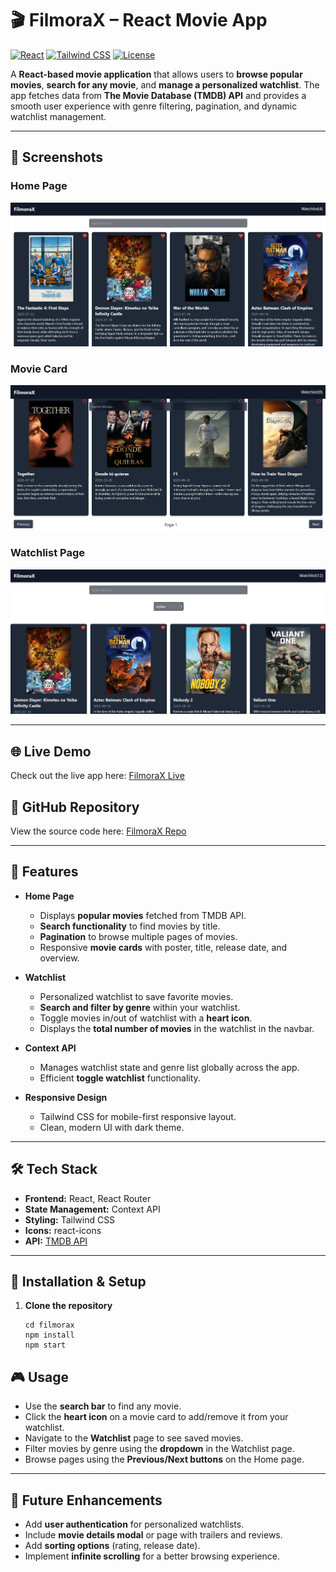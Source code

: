 # 🎬 FilmoraX – React Movie App

[![React](https://img.shields.io/badge/React-18.2.0-blue?logo=react&logoColor=white)](https://reactjs.org/)
[![Tailwind CSS](https://img.shields.io/badge/Tailwind_CSS-3.3.2-blue?logo=tailwind-css&logoColor=white)](https://tailwindcss.com/)
[![License](https://img.shields.io/badge/License-MIT-green)](https://opensource.org/licenses/MIT)

A **React-based movie application** that allows users to **browse popular movies**, **search for any movie**, and **manage a personalized watchlist**. The app fetches data from **The Movie Database (TMDB) API** and provides a smooth user experience with genre filtering, pagination, and dynamic watchlist management.

---

## 📸 Screenshots

### Home Page
![Home Page](screenshots/filmoraX_1.png)

### Movie Card
![Movie Card](screenshots/filmoraX_2.png)

### Watchlist Page
![Watchlist Page](screenshots/filmoraX_3.png)

---

## 🌐 Live Demo

Check out the live app here: [FilmoraX Live](https://filmora-x.vercel.app/)

## 📂 GitHub Repository

View the source code here: [FilmoraX Repo](https://github.com/Srinithish-dev-lab/FilmoraX)

---

## 🌟 Features

- **Home Page**
  - Displays **popular movies** fetched from TMDB API.
  - **Search functionality** to find movies by title.
  - **Pagination** to browse multiple pages of movies.
  - Responsive **movie cards** with poster, title, release date, and overview.

- **Watchlist**
  - Personalized watchlist to save favorite movies.
  - **Search and filter by genre** within your watchlist.
  - Toggle movies in/out of watchlist with a **heart icon**.
  - Displays the **total number of movies** in the watchlist in the navbar.

- **Context API**
  - Manages watchlist state and genre list globally across the app.
  - Efficient **toggle watchlist** functionality.

- **Responsive Design**
  - Tailwind CSS for mobile-first responsive layout.
  - Clean, modern UI with dark theme.

---

## 🛠 Tech Stack

- **Frontend:** React, React Router  
- **State Management:** Context API  
- **Styling:** Tailwind CSS  
- **Icons:** react-icons  
- **API:** [TMDB API](https://www.themoviedb.org/documentation/api)

---

## 🚀 Installation & Setup

1. **Clone the repository**

   ```git clone https://github.com/<your-username>/filmorax.git
   cd filmorax
   npm install
   npm start

## 🎮 Usage

- Use the **search bar** to find any movie.
- Click the **heart icon** on a movie card to add/remove it from your watchlist.
- Navigate to the **Watchlist** page to see saved movies.
- Filter movies by genre using the **dropdown** in the Watchlist page.
- Browse pages using the **Previous/Next buttons** on the Home page.

---

## 🔮 Future Enhancements

- Add **user authentication** for personalized watchlists.
- Include **movie details modal** or page with trailers and reviews.
- Add **sorting options** (rating, release date).
- Implement **infinite scrolling** for a better browsing experience.

